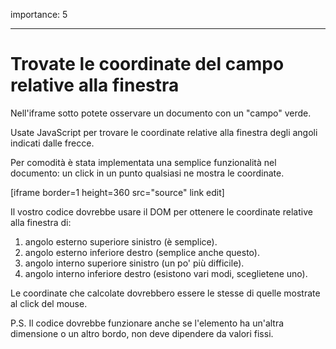 importance: 5

---

# Trovate le coordinate del campo relative alla finestra

Nell'iframe sotto potete osservare un documento con un "campo" verde.

Usate JavaScript per trovare le coordinate relative alla finestra degli angoli indicati dalle frecce.

Per comodità è stata implementata una semplice funzionalità nel documento: un click in un punto qualsiasi ne mostra le coordinate.

[iframe border=1 height=360 src="source" link edit]

Il vostro codice dovrebbe usare il DOM per ottenere le coordinate relative alla finestra di:

1. angolo esterno superiore sinistro (è semplice).
2. angolo esterno inferiore destro (semplice anche questo).
3. angolo interno superiore sinistro (un po' più difficile).
4. angolo interno inferiore destro (esistono vari modi, sceglietene uno).

Le coordinate che calcolate dovrebbero essere le stesse di quelle mostrate al click del mouse.

P.S. Il codice dovrebbe funzionare anche se l'elemento ha un'altra dimensione o un altro bordo, non deve dipendere da valori fissi.
